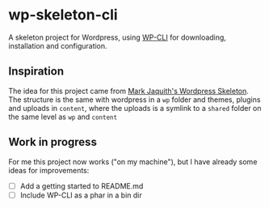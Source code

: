 wp-skeleton-cli
===============

A skeleton project for Wordpress, using [WP-CLI](https://github.com/wp-cli/wp-cli) for downloading, installation and configuration.


## Inspiration

The idea for this project came from [Mark Jaquith's Wordpress Skeleton](https://github.com/markjaquith/WordPress-Skeleton). The structure is the same with wordpress in a `wp` folder and themes, plugins and uploads in `content`, where the uploads is a symlink to a `shared` folder on the same level as `wp` and `content`

## Work in progress

For me this project now works ("on my machine"), but I have already some ideas for improvements:

- [ ] Add a getting started to README.md
- [ ] Include WP-CLI as a phar in a bin dir
